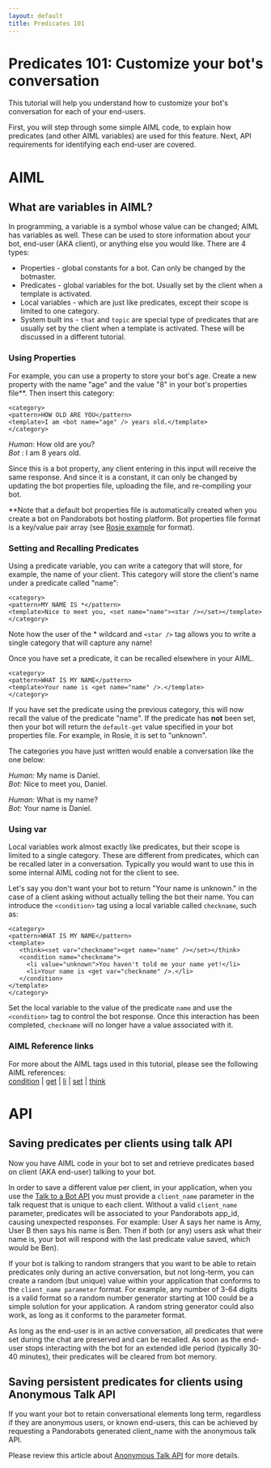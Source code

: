 ```yaml
---
layout: default
title: Predicates 101
---
```


# Predicates 101: Customize your bot's conversation

This tutorial will help you understand how to customize your bot's conversation for each of your end-users.

First, you will step through some simple AIML code, to explain how predicates (and other AIML variables) are used for this feature. Next, API requirements for identifying each end-user are covered.


# AIML 

## What are variables in AIML?

In programming, a variable is a symbol whose value can be changed; AIML has variables as well. These can be used to store information about your bot, end-user (AKA client), or anything else you would like. There are 4 types:

* Properties - global constants for a bot. Can only be changed by the botmaster.
* Predicates - global variables for the bot. Usually set by the client when a template is activated.
* Local variables - which are just like predicates, except their scope is limited to one category.
* System built ins - `that` and `topic` are special type of predicates that are usually set by the client when a template is activated. These will be discussed in a different tutorial. 

### Using Properties
For example, you can use a property to store your bot's age. Create a new property with the name "age" and the value "8" in your bot's properties file**. Then insert this category:

    <category>
    <pattern>HOW OLD ARE YOU</pattern>
    <template>I am <bot name="age" /> years old.</template>
    </category>

*Human*: How old are you?  
*Bot* : I am 8 years old.

Since this is a bot property, any client entering in this input will receive the same response. And since it is a constant, it can only be changed by updating the bot properties file, uploading the file, and re-compiling your bot.
 
**Note that a default bot properties file is automatically created when you create a bot on Pandorabots bot hosting platform. Bot properties file format is a key/value pair array (see [Rosie example](https://github.com/pandorabots/rosie/blob/master/lib/system/rosie.properties) for format).

### Setting and Recalling Predicates 

Using a predicate variable, you can write a category that will store, for example, the name of your client. This category will store the client's name under a predicate called "name":

    <category>
    <pattern>MY NAME IS *</pattern>
    <template>Nice to meet you, <set name="name"><star /></set></template>
    </category>

Note how the user of the * wildcard and `<star />` tag allows you to write a single category that will capture any name!

Once you have set a predicate, it can be recalled elsewhere in your AIML.

    <category>
    <pattern>WHAT IS MY NAME</pattern>
    <template>Your name is <get name="name" />.</template>
    </category>

If you have set the predicate using the previous category, this will now recall the value of the predicate "name". If the predicate has **not** been set, then your bot will return the `default-get` value specified in your bot properties file. For example, in Rosie, it is set to "unknown".

The categories you have just written would enable a conversation like the one below:

*Human:* My name is Daniel.  
*Bot:* Nice to meet you, Daniel.  

*Human:* What is my name?  
*Bot:* Your name is Daniel.

### Using var
Local variables work almost exactly like predicates, but their scope is limited to a single category. These are different from predicates, which can be recalled later in a conversation. Typically you would want to use this in some internal AIML coding not for the client to see.

Let's say you don't want your bot to return "Your name is unknown." in the case of a client asking without actually telling the bot their name. You can introduce the `<condition>` tag using a local variable called `checkname`, such as:

    <category>
    <pattern>WHAT IS MY NAME</pattern>
    <template>
       <think><set var="checkname"><get name="name" /></set></think> 
       <condition name="checkname">
         <li value="unknown">You haven't told me your name yet!</li>
         <li>Your name is <get var="checkname" />.</li>
       </condition>
    </template>
    </category>

Set the local variable to the value of the predicate `name` and use the `<condition>` tag to control the bot response. Once this interaction has been completed, `checkname` will no longer have a value associated with it. 


### AIML Reference links
For more about the AIML tags used in this tutorial, please see the following AIML references:  
 [condition](http://docs.pandorabots.com/aiml/condition/)   |   [get](http://docs.pandorabots.com/aiml/get/)   |  [li](http://docs.pandorabots.com/aiml/li/)  |  [set](http://docs.pandorabots.com/aiml/set/)  |  [think](http://docs.pandorabots.com/aiml/think)


# API


## Saving predicates per clients using talk API
Now you have AIML code in your bot to set and retrieve predicates based on client (AKA end-user) talking to your bot. 

In order to save a different value per client, in your application, when you use the [Talk to a Bot API](https://developer.pandorabots.com/docs#!/pandorabots_api_swagger_1_3/talkBot) you must provide a `client_name` parameter in the talk request that is unique to each client.  Without a valid `client_name` parameter, predicates will be associated to your Pandorabots app_id, causing unexpected responses. For example: User A says her name is Amy, User B then says his name is Ben. Then if both (or any) users ask what their name is, your bot will respond with the last predicate value saved, which would be Ben).

If your bot is talking to random strangers that you want to be able to retain predicates only during an active conversation, but not long-term, you can create a random (but unique) value within your application that conforms to the `client_name parameter` format. For example, any number of 3-64 digits is a valid format so a random number generator starting at 100 could be a simple solution for your application. A random string generator could also work, as long as it conforms to the parameter format. 

As long as the end-user is in an active conversation, all predicates that were set during the chat are preserved and can be recalled. As soon as the end-user stops interacting with the bot for an extended idle period (typically 30-40 minutes), their predicates will be cleared from bot memory.


## Saving persistent predicates for clients using Anonymous Talk API

If you want your bot to retain conversational elements long term, regardless if they are anonymous users, or known end-users, this can be achieved by requesting a Pandorabots generated client_name with the anonymous talk API.

Please review this article about [Anonymous Talk API](http://docs.pandorabots.com/articles/managing-end-users-with-a-talk/) for more details.
